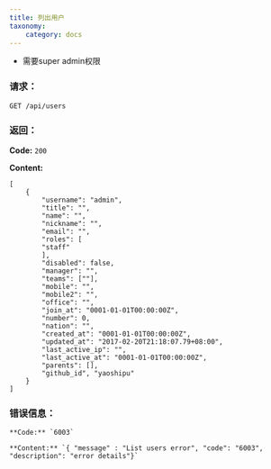 ```yaml
---
title: 列出用户
taxonomy:
    category: docs
---
```


- 需要super admin权限

### 请求：

    GET /api/users

### 返回：

**Code:** `200`

**Content:** 
```
[
    {
        "username": "admin",
        "title": "",
        "name": "",
        "nickname": "",
        "email": "",
        "roles": [
        "staff"
        ],
        "disabled": false,
        "manager": "",
        "teams": [""],
        "mobile": "",
        "mobile2": "",
        "office": "",
        "join_at": "0001-01-01T00:00:00Z",
        "number": 0,
        "nation": "",
        "created_at": "0001-01-01T00:00:00Z",
        "updated_at": "2017-02-20T21:18:07.79+08:00",
        "last_active_ip": "",
        "last_active_at": "0001-01-01T00:00:00Z",
        "parents": [],
        "github_id", "yaoshipu"
    }
]
```

### 错误信息：

    **Code:** `6003`
  	
  	**Content:** `{ "message" : "List users error", "code": "6003", "description": "error details"}`
